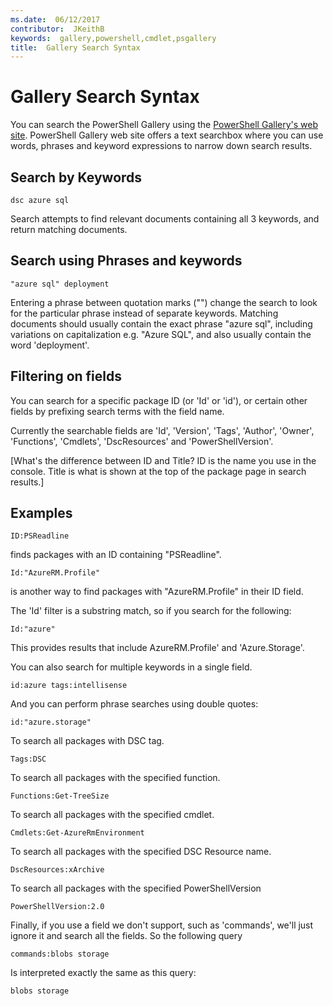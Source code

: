 ```yaml
---
ms.date:  06/12/2017
contributor:  JKeithB
keywords:  gallery,powershell,cmdlet,psgallery
title:  Gallery Search Syntax
---
```

# Gallery Search Syntax

You can search the PowerShell Gallery using the [PowerShell Gallery's web site](https://www.powershellgallery.com/).
PowerShell Gallery web site offers a text searchbox where you can use words, phrases and keyword expressions to narrow down search results.

## Search by Keywords

    dsc azure sql

Search attempts to find relevant documents containing all 3 keywords, and return matching documents.

## Search using Phrases and keywords

    "azure sql" deployment

Entering a phrase between quotation marks ("") change the search to look for the particular phrase instead of separate keywords.
Matching documents should usually contain the exact phrase "azure sql", including variations on capitalization e.g.
"Azure SQL", and also usually contain the word 'deployment'.

## Filtering on fields

You can search for a specific package ID (or 'Id' or 'id'), or certain other fields by prefixing search terms with the field name.

Currently the searchable fields are 'Id', 'Version', 'Tags', 'Author', 'Owner', 'Functions', 'Cmdlets', 'DscResources' and 'PowerShellVersion'.

[What's the difference between ID and Title? ID is the name you use in the console. Title is what is shown at the top of the package page in search results.]

## Examples

    ID:PSReadline
    
finds packages with an ID containing "PSReadline".

    Id:"AzureRM.Profile"

is another way to find packages with "AzureRM.Profile" in their ID field.

The 'Id' filter is a substring match, so if you search for the following:

    Id:"azure"

This provides results that include AzureRM.Profile' and 'Azure.Storage'.

You can also search for multiple keywords in a single field. 

    id:azure tags:intellisense

And you can perform phrase searches using double quotes:

    id:"azure.storage"

To search all packages with DSC tag.

    Tags:DSC

To search all packages with the specified function.

    Functions:Get-TreeSize

To search all packages with the specified cmdlet.

    Cmdlets:Get-AzureRmEnvironment

To search all packages with the specified DSC Resource name.

    DscResources:xArchive

To search all packages with the specified PowerShellVersion

    PowerShellVersion:2.0

Finally, if you use a field we don't support, such as 'commands', we'll just ignore it and search all the fields. So the following query

    commands:blobs storage

Is interpreted exactly the same as this query:

    blobs storage
